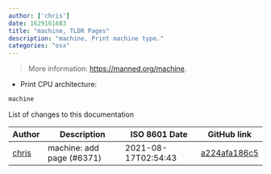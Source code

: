```yaml
---
author: ['chris']
date: 1629161683
title: "machine, TLDR Pages"
description: "machine, Print machine type."
categories: "osx"
---
```

> More information: <https://manned.org/machine>.

- Print CPU architecture:

```bash
machine
```
List of changes to this documentation


Author | Description | ISO 8601 Date | GitHub link
------|-----|-----|-----
[chris](mailto:35269695+chrissxYT@users.noreply.github.com) | machine: add page (#6371) | 2021-08-17T02:54:43 | [a224afa186c5](https://github.com/tldr-pages/tldr/commit/a224afa186c51ab57db0fa25432fe9b0bd4464db)

